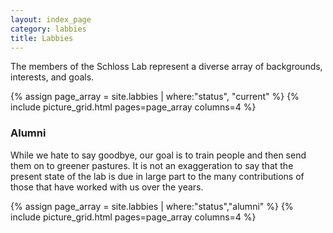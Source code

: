 ```yaml
---
layout: index_page
category: labbies
title: Labbies
---
```


The members of the Schloss Lab represent a diverse array of backgrounds, interests, and goals.

{% assign page_array = site.labbies | where:"status", "current"		%}
{% include picture_grid.html pages=page_array columns=4	%}



<h3>Alumni</h3>
<p>While we hate to say goodbye, our goal is to train people and then send them on to greener pastures. It is not an exaggeration to say that the present state of the lab is due in large part to the many contributions of those that have worked with us over the years.</p>

{% assign page_array = site.labbies | where:"status","alumni"		%}
{% include picture_grid.html pages=page_array columns=4				%}
